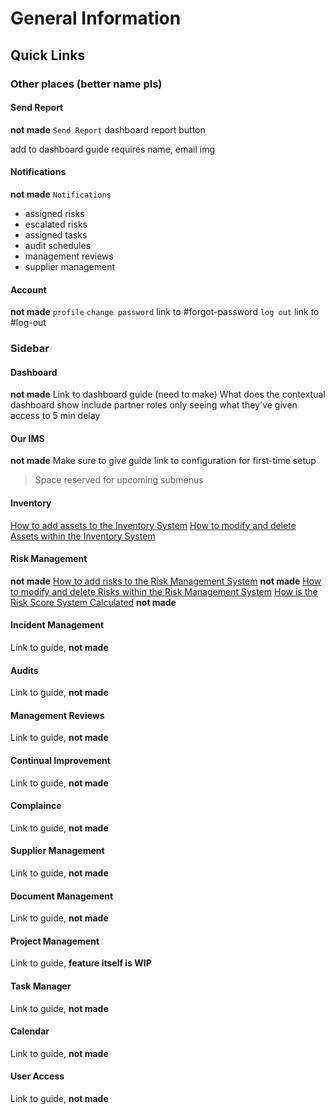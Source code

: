 # General Information

## Quick Links

### Other places (better name pls)

#### Send Report
**not made**
`Send Report` dashboard report button

add to dashboard guide
requires name, email
img

#### Notifications
**not made**
`Notifications`
+ assigned risks
+ escalated risks
+ assigned tasks
+ audit schedules
+ management reviews
+ supplier management

#### Account

**not made**
`profile` 
`change password` link to #forgot-password
`log out` link to #log-out


### Sidebar

#### Dashboard

**not made**
Link to dashboard guide (need to make)
What does the contextual dashboard show
include partner roles only seeing what they've given access to
5 min delay

#### Our IMS

**not made**
Make sure to give guide link to configuration for first-time setup

> Space reserved for upcoming submenus

#### Inventory

[How to add assets to the Inventory System][Inventory Management]
[How to modify and delete Assets within the Inventory System][Asset Actions]

[Inventory Management]: link/to/im "Inventory Management.md"
[Asset Actions]: link/to/actions "Asset and Risk Actions, #Assets"

#### Risk Management

**not made**
[How to add risks to the Risk Management System][Risk Management] **not made**
[How to modify and delete Risks within the Risk Management System][Risk Actions]
[How is the Risk Score System Calculated][Risk Scoring] **not made**

[Risk Management]: link/to/rm "Risk Management.md"
[Risk Actions]: link/to/actions "Asset and Risk Actions, #Risks"
[Risk Scoring]: link/to/page "Risk Scoring"

#### Incident Management

Link to guide, **not made**

#### Audits

Link to guide, **not made**

#### Management Reviews

Link to guide, **not made**

#### Continual Improvement

Link to guide, **not made**

#### Complaince

Link to guide, **not made**

#### Supplier Management

Link to guide, **not made**

#### Document Management

Link to guide, **not made**

#### Project Management

Link to guide, **feature itself is WIP**

#### Task Manager

Link to guide, **not made**

#### Calendar

Link to guide, **not made**

#### User Access

Link to guide, **not made**